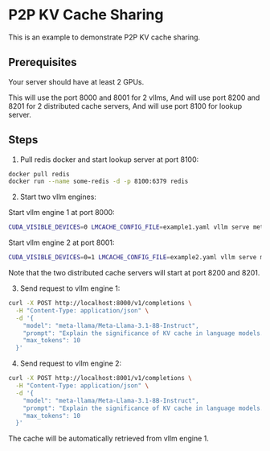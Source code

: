 # P2P KV Cache Sharing
This is an example to demonstrate P2P KV cache sharing.
## Prerequisites
Your server should have at least 2 GPUs.  

This will use the port 8000 and 8001 for 2 vllms,
And will use port 8200 and 8201 for 2 distributed cache servers,
And will use port 8100 for lookup server.
## Steps
1. Pull redis docker and start lookup server at port 8100:
```bash
docker pull redis
docker run --name some-redis -d -p 8100:6379 redis
``` 

2. Start two vllm engines:

Start vllm engine 1 at port 8000:
```bash
CUDA_VISIBLE_DEVICES=0 LMCACHE_CONFIG_FILE=example1.yaml vllm serve meta-llama/Meta-Llama-3.1-8B-Instruct --max-model-len 4096  --gpu-memory-utilization 0.8 --port 8000 --kv-transfer-config '{"kv_connector":"LMCacheConnectorV1", "kv_role":"kv_both"}'
```
Start vllm engine 2 at port 8001:
```bash
CUDA_VISIBLE_DEVICES=0=1 LMCACHE_CONFIG_FILE=example2.yaml vllm serve meta-llama/Meta-Llama-3.1-8B-Instruct --max-model-len 4096  --gpu-memory-utilization 0.8 --port 8001 --kv-transfer-config '{"kv_connector":"LMCacheConnectorV1", "kv_role":"kv_both"}'  
```
Note that the two distributed cache servers will start at port 8200 and 8201.


3. Send request to vllm engine 1:  
```bash
curl -X POST http://localhost:8000/v1/completions \
  -H "Content-Type: application/json" \
  -d '{
    "model": "meta-llama/Meta-Llama-3.1-8B-Instruct",
    "prompt": "Explain the significance of KV cache in language models.",
    "max_tokens": 10
  }'
```

4. Send request to vllm engine 2:  
```bash
curl -X POST http://localhost:8001/v1/completions \
  -H "Content-Type: application/json" \
  -d '{
    "model": "meta-llama/Meta-Llama-3.1-8B-Instruct",
    "prompt": "Explain the significance of KV cache in language models.",
    "max_tokens": 10
  }'
```
The cache will be automatically retrieved from vllm engine 1.
